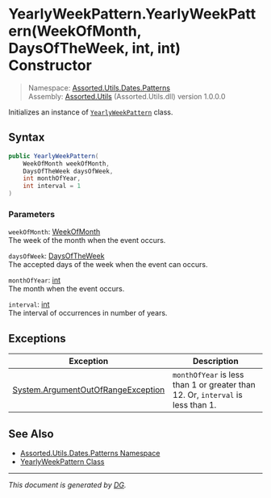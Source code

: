 ﻿# YearlyWeekPattern.YearlyWeekPattern(WeekOfMonth, DaysOfTheWeek, int, int) Constructor

> Namespace: [Assorted.Utils.Dates.Patterns](_toc.Assorted.Utils.md#Assorted.Utils.Dates.Patterns%20Namespace)\
> Assembly: [Assorted.Utils](_toc.Assorted.Utils.md) (Assorted.Utils.dll) version 1.0.0.0

Initializes an instance of [`YearlyWeekPattern`](Assorted.Utils.Dates.Patterns.YearlyWeekPattern.md) class.

## Syntax

```csharp
public YearlyWeekPattern(
    WeekOfMonth weekOfMonth, 
    DaysOfTheWeek daysOfWeek, 
    int monthOfYear, 
    int interval = 1
)
```

### Parameters

`weekOfMonth`: [WeekOfMonth](Assorted.Utils.Dates.WeekOfMonth.md)\
The week of the month when the event occurs.

`daysOfWeek`: [DaysOfTheWeek](Assorted.Utils.Dates.DaysOfTheWeek.md)\
The accepted days of the week when the event can occurs.

`monthOfYear`: [int](https://docs.microsoft.com/en-us/dotnet/api/system.int32)\
The month when the event occurs.

`interval`: [int](https://docs.microsoft.com/en-us/dotnet/api/system.int32)\
The interval of occurrences in number of years.

## Exceptions

Exception | Description
--- | ---
[System.ArgumentOutOfRangeException](https://docs.microsoft.com/en-us/dotnet/api/system.argumentoutofrangeexception) | `monthOfYear` is less than 1 or greater than 12. Or, `interval` is less than 1.

## See Also

- [Assorted.Utils.Dates.Patterns Namespace](_toc.Assorted.Utils.md#Assorted.Utils.Dates.Patterns%20Namespace)
- [YearlyWeekPattern Class](Assorted.Utils.Dates.Patterns.YearlyWeekPattern.md)

---

_This document is generated by [DG](https://github.com/Khojasteh/dg)._
